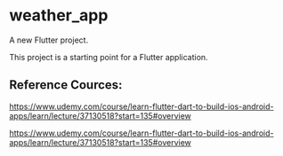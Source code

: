 # weather_app

A new Flutter project.

This project is a starting point for a Flutter application.

## Reference Cources:

https://www.udemy.com/course/learn-flutter-dart-to-build-ios-android-apps/learn/lecture/37130518?start=135#overview

https://www.udemy.com/course/learn-flutter-dart-to-build-ios-android-apps/learn/lecture/37130518?start=135#overview
